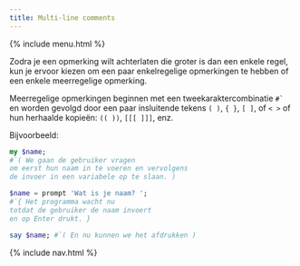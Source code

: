 ```yaml
---
title: Multi-line comments
---
```


{% include menu.html %}

Zodra je een opmerking wilt achterlaten die groter is dan een enkele regel, kun je ervoor kiezen om een paar enkelregelige opmerkingen te hebben of een enkele meerregelige opmerking.

Meerregelige opmerkingen beginnen met een tweekaraktercombinatie ``#` `` en worden gevolgd door een paar insluitende tekens `( )`, `{ }`, `[ ]`, of `< >` of hun herhaalde kopieën: `(( ))`, `[[[ ]]]`, enz.

Bijvoorbeeld:

```raku
my $name;
#`( We gaan de gebruiker vragen
om eerst hun naam in te voeren en vervolgens
de invoer in een variabele op te slaan. )

$name = prompt 'Wat is je naam? ';
#`{ Het programma wacht nu
totdat de gebruiker de naam invoert
en op Enter drukt. }

say $name; #`( En nu kunnen we het afdrukken )
```

{% include nav.html %}